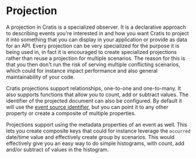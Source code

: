 # Projection

A projection in Cratis is a specialized observer. It is a declarative approach to describing
events you're interested in and how you want Cratis to project it into something that you can
display in your application or provide as data for an API. Every projection can be very specialized
for the purpose it is being used in, in fact it is encouraged to create specialized projections
rather than reuse a projection for multiple scenarios. The reason for this is that you then don't
run the risk of serving multiple conflicting scenarios, which could for instance impact performance
and also general maintainability of your code.

Cratis projections support relationships, one-to-one and one-to-many. It also supports functions that
allow you to count, add or subtract values. The identifier of the projected document can also be
configured. By default it will use the [event source identifier](./event-source.md), but you can
point it to any other property or create a composite of multiple properties.

Projections support using the metadata properties of an event as well. This lets you create
composite keys that could for instance leverage the `occurred` date/time value and effectively
create group by scenarios. This would effectively give you an easy way to do simple histograms,
with count, add and/or subtract of values in the histogram.
